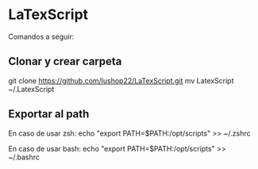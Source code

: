 # LaTexScript

Comandos a seguir:

## Clonar y crear carpeta
git clone https://github.com/lushop22/LaTexScript.git 
mv LatexScript ~/.LatexScript

## Exportar al path
En caso de usar zsh:
echo "export PATH=\$PATH:/opt/scripts" >> ~/.zshrc

En caso de usar bash:
echo "export PATH=\$PATH:/opt/scripts" >> ~/.bashrc
